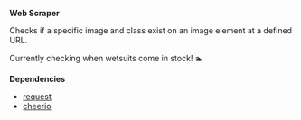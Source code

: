 **Web Scraper**

Checks if a specific image and class exist on an image element at a defined URL.

Currently checking when wetsuits come in stock! 🏊


**Dependencies**
* [request](https://github.com/request/request)
* [cheerio](https://github.com/cheeriojs/cheerio)

